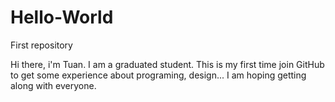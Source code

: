 # Hello-World
First repository

Hi there, i'm Tuan. I am a graduated student. This is my first time join GitHub to get some experience about programing, design...
I am hoping getting along with everyone.

